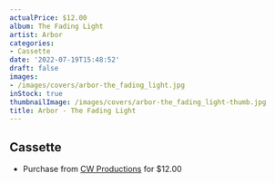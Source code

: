 ```yaml
---
actualPrice: $12.00
album: The Fading Light
artist: Arbor
categories:
- Cassette
date: '2022-07-19T15:48:52'
draft: false
images:
- /images/covers/arbor-the_fading_light.jpg
inStock: true
thumbnailImage: /images/covers/arbor-the_fading_light-thumb.jpg
title: Arbor - The Fading Light
---
```


## Cassette
* Purchase from [CW Productions](https://shop.cwproductions.net/products/arbor-the-fading-light-tape) for $12.00
